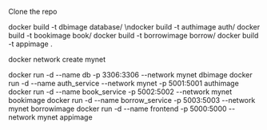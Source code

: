 Clone the repo 

docker build -t dbimage database/
\ndocker build -t authimage auth/
docker build -t bookimage book/
docker build -t borrowimage borrow/
docker build -t appimage .


docker network create mynet


docker run -d --name db -p 3306:3306 --network mynet dbimage
docker run -d --name auth_service --network mynet  -p 5001:5001 authimage
docker run -d --name book_service -p 5002:5002 --network mynet bookimage
docker run -d --name borrow_service  -p 5003:5003 --network mynet borrowimage
docker run -d --name frontend  -p 5000:5000 --network mynet  appimage

 
